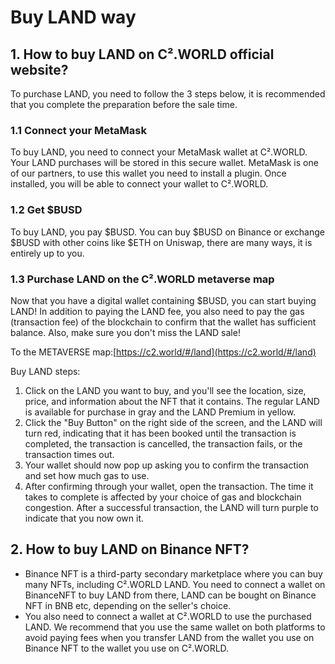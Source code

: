 # Buy LAND way

## 1. How to buy LAND on C².WORLD official website?

To purchase LAND, you need to follow the 3 steps below, it is recommended that you complete the preparation before the sale time.

### 1.1 Connect your MetaMask

To buy LAND, you need to connect your MetaMask wallet at C².WORLD. Your LAND purchases will be stored in this secure wallet. MetaMask is one of our partners, to use this wallet you need to install a plugin. Once installed, you will be able to connect your wallet to C².WORLD.

### 1.2 Get $BUSD

To buy LAND, you pay $BUSD. You can buy $BUSD on Binance or exchange $BUSD with other coins like $ETH on Uniswap, there are many ways, it is entirely up to you.

### 1.3 Purchase LAND on the C².WORLD metaverse map

Now that you have a digital wallet containing $BUSD, you can start buying LAND! In addition to paying the LAND fee, you also need to pay the gas (transaction fee) of the blockchain to confirm that the wallet has sufficient balance. Also, make sure you don't miss the LAND sale!

To the METAVERSE map:[https://c2.world/#/land](https://c2.world/#/land)

Buy LAND steps:

1. Click on the LAND you want to buy, and you'll see the location, size, price, and information about the NFT that it contains. The regular LAND is available for purchase in gray and the LAND Premium in yellow.
2. Click the "Buy Button" on the right side of the screen, and the LAND will turn red, indicating that it has been booked until the transaction is completed, the transaction is cancelled, the transaction fails, or the transaction times out.
3. Your wallet should now pop up asking you to confirm the transaction and set how much gas to use.
4. After confirming through your wallet, open the transaction. The time it takes to complete is affected by your choice of gas and blockchain congestion. After a successful transaction, the LAND will turn purple to indicate that you now own it.

## 2. How to buy LAND on Binance NFT?

* Binance NFT is a third-party secondary marketplace where you can buy many NFTs, including C².WORLD LAND. You need to connect a wallet on BinanceNFT to buy LAND from there, LAND can be bought on Binance NFT in BNB etc, depending on the seller's choice.
* You also need to connect a wallet at C².WORLD to use the purchased LAND. We recommend that you use the same wallet on both platforms to avoid paying fees when you transfer LAND from the wallet you use on Binance NFT to the wallet you use on C².WORLD.

